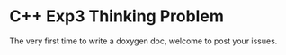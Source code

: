 # C++ Exp3 Thinking Problem
The very first time to write a doxygen doc, welcome to post your issues.
